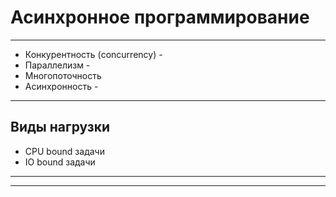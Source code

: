 # Асинхронное программирование

---

- Конкурентность (concurrency) -
- Параллелизм -
- Многопоточность
- Асинхронность - 

---

## Виды нагрузки
- CPU bound задачи
- IO bound задачи

---



---

```python

```
